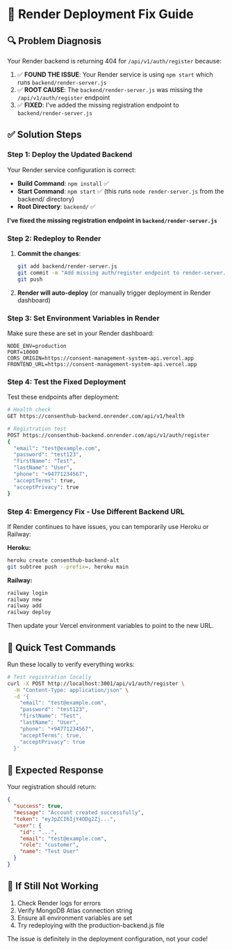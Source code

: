 # 🚀 Render Deployment Fix Guide

## 🔍 Problem Diagnosis
Your Render backend is returning 404 for `/api/v1/auth/register` because:
1. ✅ **FOUND THE ISSUE**: Your Render service is using `npm start` which runs `backend/render-server.js`
2. ✅ **ROOT CAUSE**: The `backend/render-server.js` was missing the `/api/v1/auth/register` endpoint
3. ✅ **FIXED**: I've added the missing registration endpoint to `backend/render-server.js`

## ✅ Solution Steps

### Step 1: Deploy the Updated Backend

Your Render service configuration is correct:
- **Build Command**: `npm install` ✅
- **Start Command**: `npm start` ✅ (this runs `node render-server.js` from the backend/ directory)
- **Root Directory**: `backend/` ✅

**I've fixed the missing registration endpoint in `backend/render-server.js`**

### Step 2: Redeploy to Render

1. **Commit the changes**:
   ```bash
   git add backend/render-server.js
   git commit -m "Add missing auth/register endpoint to render-server.js"
   git push
   ```

2. **Render will auto-deploy** (or manually trigger deployment in Render dashboard)

### Step 3: Set Environment Variables in Render

Make sure these are set in your Render dashboard:
```
NODE_ENV=production
PORT=10000
CORS_ORIGIN=https://consent-management-system-api.vercel.app
FRONTEND_URL=https://consent-management-system-api.vercel.app
```

### Step 4: Test the Fixed Deployment

Test these endpoints after deployment:

```bash
# Health check
GET https://consenthub-backend.onrender.com/api/v1/health

# Registration test
POST https://consenthub-backend.onrender.com/api/v1/auth/register
{
  "email": "test@example.com",
  "password": "test123",
  "firstName": "Test",
  "lastName": "User",
  "phone": "+94771234567",
  "acceptTerms": true,
  "acceptPrivacy": true
}
```

### Step 4: Emergency Fix - Use Different Backend URL

If Render continues to have issues, you can temporarily use Heroku or Railway:

**Heroku:**
```bash
heroku create consenthub-backend-alt
git subtree push --prefix=. heroku main
```

**Railway:**
```bash
railway login
railway new
railway add
railway deploy
```

Then update your Vercel environment variables to point to the new URL.

## 🔧 Quick Test Commands

Run these locally to verify everything works:

```bash
# Test registration locally
curl -X POST http://localhost:3001/api/v1/auth/register \
  -H "Content-Type: application/json" \
  -d '{
    "email": "test@example.com",
    "password": "test123",
    "firstName": "Test",
    "lastName": "User", 
    "phone": "+94771234567",
    "acceptTerms": true,
    "acceptPrivacy": true
  }'
```

## 🎯 Expected Response

Your registration should return:
```json
{
  "success": true,
  "message": "Account created successfully",
  "token": "eyJpZCI6IjY4ODg2Zj...",
  "user": {
    "id": "...",
    "email": "test@example.com",
    "role": "customer",
    "name": "Test User"
  }
}
```

## 🚨 If Still Not Working

1. Check Render logs for errors
2. Verify MongoDB Atlas connection string
3. Ensure all environment variables are set
4. Try redeploying with the production-backend.js file

The issue is definitely in the deployment configuration, not your code!
